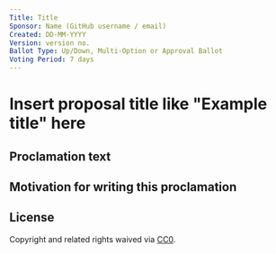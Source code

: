 ```yaml
---
Title: Title
Sponsor: Name (GitHub username / email)
Created: DD-MM-YYYY
Version: version no.
Ballot Type: Up/Down, Multi-Option or Approval Ballot
Voting Period: 7 days
---
```


# Insert proposal title like "Example title" here

## Proclamation text

## Motivation for writing this proclamation

## License
Copyright and related rights waived via [CC0](https://creativecommons.org/publicdomain/zero/1.0/).
